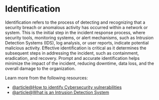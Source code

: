 # Identification

Identification refers to the process of detecting and recognizing that a security breach or anomalous activity has occurred within a network or system. This is the initial step in the incident response process, where security tools, monitoring systems, or alert mechanisms, such as Intrusion Detection Systems (IDS), log analysis, or user reports, indicate potential malicious activity. Effective identification is critical as it determines the subsequent steps in addressing the incident, such as containment, eradication, and recovery. Prompt and accurate identification helps minimize the impact of the incident, reducing downtime, data loss, and the overall damage to the organization.

Learn more from the following resources:

- [@article@How to identify Cybersecurity vulnerabilities](https://fieldeffect.com/blog/how-to-identify-cybersecurity-vulnerabilities)
- [@article@What is an Intrusion Detection System](https://www.ibm.com/topics/intrusion-detection-system)
